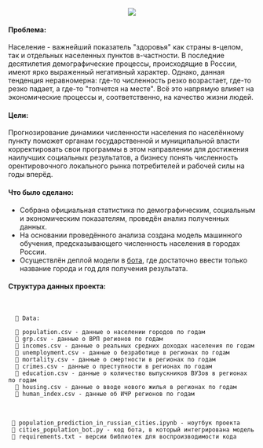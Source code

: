 <p align="center">
  <img src="https://x-lines.ru/letters/i/cyrillictechno/3504/01525f/32/0/4nkpbpqozuem7wfu4gypbcgtouemtwcx.jpg"/>
</p>

#### Проблема:
Население - важнейший показатель "здоровья" как страны в-целом, так и отдельных населенных пунктов в-частности. В последние десятилетия демографические процессы, происходящие в России, имеют ярко выраженный негативный характер. Однако, данная тенденция неравномерна: где-то численность резко возрастает, где-то резко падает, а где-то "топчется на месте".
Всё это напрямую влияет на экономические процессы и, соответственно, на качество жизни людей.

#### Цели:
Прогнозирование динамики численности населения по населённому пункту поможет органам государственной и муниципальной власти корректировать свои программы в этом направлении для достижения наилучших социальных результатов, а бизнесу понять численность орентировочного локального рынка потребителей и рабочей силы на годы вперёд.

#### Что было сделано:
* Собрана официальная статистика по демографическим, социальным и экономическим показателям, проведён анализ полученных данных. 
* На основании проведённого анализа создана модель машинного обучения, предсказывающего численность населения в городах России. 
* Осуществлён деплой модели в <a href="https://t.me/cities_population_bot">бота</a>, где достаточно ввести только название города и год для получения результата.

#### Структура данных проекта:
  &nbsp;
  
      📂 Data:
     
      📄 population.csv - данные о населении городов по годам
      📄 grp.csv - данные о ВРП регионов по годам
      📄 incomes.csv - данные о реальных средних доходах населения по годам
      📄 unemployment.csv - данные о безработице в регионах по годам
      📄 mortality.csv - данные о смертности в регионах по годам
      📄 crimes.csv - данные о преступности в регионах по годам
      📄 education.csv - данные о количество выпускников ВУЗов в регионах по годам
      📄 housing.csv - данные о вводе нового жилья в регионах по годам
      📄 human_index.csv - данные об ИЧР регионов по годам
  &nbsp;
  
     📜 population_prediction_in_russian_cities.ipynb - ноутбук проекта
     📜 cities_population_bot.py - код бота, в который интегрирована модель
     📝 requirements.txt - версии библиотек для воспроизводимости кода
